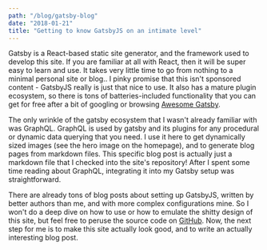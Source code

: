 ```yaml
---
path: "/blog/gatsby-blog"
date: "2018-01-21"
title: "Getting to know GatsbyJS on an intimate level"
---
```


Gatsby is a React-based static site generator, and the framework used to develop this site. If you are familiar at all with React, then it will be super easy to learn and use. It takes very little time to go from nothing to a minimal personal site or blog.. I pinky promise that this isn't sponsored content - GatsbyJS really is just that nice to use. It also has a mature plugin ecosystem, so there is tons of batteries-included functionality that you can get for free after a bit of googling or browsing [Awesome Gatsby](https://www.gatsbyjs.org/docs/awesome-gatsby/).

The only wrinkle of the gatsby ecosystem that I wasn't already familiar with was GraphQL. GraphQL is used by gatsby and its plugins for any procedural or dynamic data querying that you need. I use it here to get dynamically sized images (see the hero image on the homepage), and to generate blog pages from markdown files. This specific blog post is actually just a markdown file that I checked into the site's repository! After I spent some time reading about GraphQL, integrating it into my Gatsby setup was straightforward.

There are already tons of blog posts about setting up GatsbyJS, written by better authors than me, and with more complex configurations mine. So I won't do a deep dive on how to use or how to emulate the shitty design of this site, but feel free to peruse the source code on [GitHub](https://github.com/dcowen91/home). Now, the next step for me is to make this site actually look good, and to write an actually interesting blog post.
